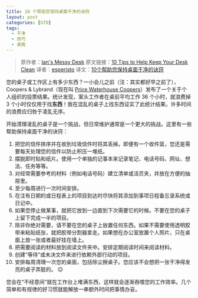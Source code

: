 ```yaml
---
title: 10 个帮助您保持桌面干净的诀窍
layout: post
categories: [GTD]
tags:
  - 干净
  - 技巧
  - 桌面
---
```


> 原作者：[Ian's Messy Desk](http://www.ismckenzie.com/ "Productivity, Time Management and Organization Systems Articles at Ian's Messy Desk")
> 原文链接：[10 Tips to Help Keep Your Desk Clean](http://www.ismckenzie.com/02/28/10-tips-to-help-keep-your-desk-clean/)
> 译者：[esperisto](http://jouchyi.cn/)
> 译文：[10个帮助您保持桌面干净的诀窍](http://jouchyi.cn/archives/70.html)

  您的桌子或工作区上有多少东西？一小会儿之前（注：其实都好早之前了），Coopers & Lybrand（现在叫 [Price Waterhouse Coopers](http://www.pwc.com/)）发布了一个关于个人组织的投票结果。统计发现，案头工作者在桌前平均工作 36 个小时，就浪费掉 3 个小时仅仅用于找**东西**！我在混乱的桌子上找东西证实了此统计结果。许多时间的浪费应归咎于凌乱无序。

  开始清理凌乱的桌子是一个挑战，但日常维护通常是一个更大的挑战。这里有一些帮助保持桌面干净的诀窍：

  1. 把您的信件排序并在收到垃圾信件时将其丢掉。即便有一个收件篮，您还是需要每天处理您的信件以防止积压一堆纸。
  2. 摆脱即时贴和纸片。使用一个单独的记事本来记录笔记、电话号码、网址、想法、任务等等。
  3. 对经常需要参考的材料（例如电话号码）建立清单或活页夹，并放在方便的抽屉里。
  4. 至少每周进行一次时间安排。
  5. 在注有日期的或日程表上的项目到达时尽快将其添加到事项日程备忘录系统或日记中。
  6. 如果您停止做某事，就把它放到一边直到下次需要它的时候。不要在您的桌子上留下完成一半的项目。
  7. 除非你绝对需要，请不要在您的桌子上放置任何东西。如果不需要使用透明胶带来粘贴纸张，就把胶带分割器拿走。如果想在办公室放置个人照片，只在桌面上放一张或者最好挂在墙上。
  8. 把需要阅读的材料放到阅读文件夹中。安排定期阅读时间来阅读材料。
  9. 创建“等待”或未决文件来进行依赖外部行动的项目。
 10. 安排每周清理一次您的桌面，包括除尘擦桌子。您应该不会想把一张干净得发亮的桌子弄脏的。 😉

  您会在“不经意间”就在工作台上堆满东西，这样就会逐渐吞噬您的工作效率。几个简单和有规律的好习惯就能解放一串额外时间把事情办妥。

